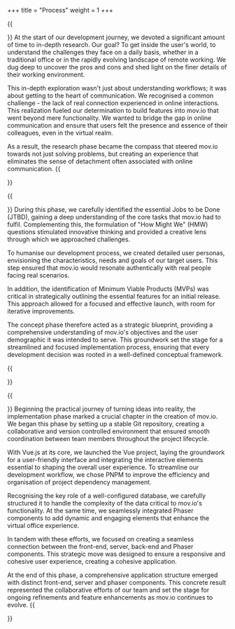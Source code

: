 +++
title = "Process"
weight = 1
+++

{{<section title="Research">}}
At the start of our development journey, we devoted a significant amount of time to in-depth research. Our goal? To get inside the user's world, to understand the challenges they face on a daily basis, whether in a traditional office or in the rapidly evolving landscape of remote working. We dug deep to uncover the pros and cons and shed light on the finer details of their working environment.

This in-depth exploration wasn't just about understanding workflows; it was about getting to the heart of communication. We recognised a common challenge - the lack of real connection experienced in online interactions. This realization fueled our determination to build features into mov.io that went beyond mere functionality. We wanted to bridge the gap in online communication and ensure that users felt the presence and essence of their colleagues, even in the virtual realm.

As a result, the research phase became the compass that steered mov.io towards not just solving problems, but creating an experience that eliminates the sense of detachment often associated with online communication.
{{</section>}}

{{<section title="Concept">}}
During this phase, we carefully identified the essential Jobs to be Done (JTBD), gaining a deep understanding of the core tasks that mov.io had to fulfil. Complementing this, the formulation of "How Might We" (HMW) questions stimulated innovative thinking and provided a creative lens through which we approached challenges.

To humanise our development process, we created detailed user personas, envisioning the characteristics, needs and goals of our target users. This step ensured that mov.io would resonate authentically with real people facing real scenarios.

In addition, the identification of Minimum Viable Products (MVPs) was critical in strategically outlining the essential features for an initial release. This approach allowed for a focused and effective launch, with room for iterative improvements.

The concept phase therefore acted as a strategic blueprint, providing a comprehensive understanding of mov.io's objectives and the user demographic it was intended to serve. This groundwork set the stage for a streamlined and focused implementation process, ensuring that every development decision was rooted in a well-defined conceptual framework.

{{</section>}}

{{<section title="Creation">}}
Beginning the practical journey of turning ideas into reality, the implementation phase marked a crucial chapter in the creation of mov.io. We began this phase by setting up a stable Git repository, creating a collaborative and version controlled environment that ensured smooth coordination between team members throughout the project lifecycle.

With Vue.js at its core, we launched the Vue project, laying the groundwork for a user-friendly interface and integrating the interactive elements essential to shaping the overall user experience. To streamline our development workflow, we chose PNPM to improve the efficiency and organisation of project dependency management.

Recognising the key role of a well-configured database, we carefully structured it to handle the complexity of the data critical to mov.io's functionality. At the same time, we seamlessly integrated Phaser components to add dynamic and engaging elements that enhance the virtual office experience.

In tandem with these efforts, we focused on creating a seamless connection between the front-end, server, back-end and Phaser components. This strategic move was designed to ensure a responsive and cohesive user experience, creating a cohesive application.

At the end of this phase, a comprehensive application structure emerged with distinct front-end, server and phaser components. This concrete result represented the collaborative efforts of our team and set the stage for ongoing refinements and feature enhancements as mov.io continues to evolve.
{{</section>}}